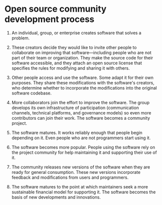 <!-- #region -->
# Open source community development process


1. An individual, group, or enterprise creates software that solves a problem.


2. These creators decide they would like to invite other people to collaborate on improving that software—including people who are not part of their team or organization. They make the source code for their software accessible, and they attach an open source license that specifies the rules for modifying and sharing it with others.


3. Other people access and use the software. Some adapt it for their own purposes. They share these modifications with the software's creators, who determine whether to incorporate the modifications into the original software codebase.


4. More collaborators join the effort to improve the software. The group develops its own infrastructure of participation (communication channels, technical platforms, and governance models) so even more contributors can join their work. The software becomes a community project.


5. The software matures. It works reliably enough that people begin depending on it. Even people who are not programmers start using it.


6. The software becomes more popular. People using the software rely on the project community for help maintaining it and supporting their use of it.


7. The community releases new versions of the software when they are ready for general consumption. These new versions incorporate feedback and modifications from users and programmers.


8. The software matures to the point at which maintainers seek a more sustainable financial model for supporting it. The software becomes the basis of new developments and innovations.
<!-- #endregion -->
